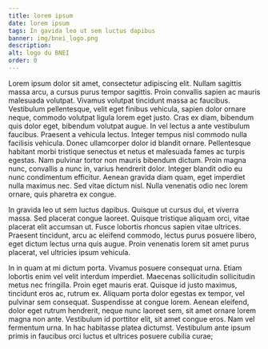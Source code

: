 ```yaml
---
title: lorem ipsum
date: lorem ipsum
tags: In gavida leo ut sem luctus dapibus
banner: img/bnei_logo.png
description:
alt: logo du BNEI
order: 0
---
```


Lorem ipsum dolor sit amet, consectetur adipiscing elit. Nullam sagittis massa arcu, a cursus purus tempor sagittis. Proin convallis sapien ac mauris malesuada volutpat. Vivamus volutpat tincidunt massa ac faucibus. Vestibulum pellentesque, velit eget finibus vehicula, sapien dolor ornare neque, commodo volutpat ligula lorem eget justo. Cras ex diam, bibendum quis dolor eget, bibendum volutpat augue. In vel lectus a ante vestibulum faucibus. Praesent a vehicula lectus. Integer tempus nisl commodo nulla facilisis vehicula. Donec ullamcorper dolor id blandit ornare. Pellentesque habitant morbi tristique senectus et netus et malesuada fames ac turpis egestas. Nam pulvinar tortor non mauris bibendum dictum. Proin magna nunc, convallis a nunc in, varius hendrerit dolor. Integer blandit odio eu nunc condimentum efficitur. Aenean gravida diam quam, eget imperdiet nulla maximus nec. Sed vitae dictum nisl. Nulla venenatis odio nec lorem ornare, quis pharetra ex congue.

<card>
  <card-image src="img/bnei_logo.png"></card-image >
</card>

In gravida leo ut sem luctus dapibus. Quisque ut cursus dui, et viverra massa. Sed placerat congue laoreet. Quisque tristique aliquam orci, vitae placerat elit accumsan ut. Fusce lobortis rhoncus sapien vitae ultrices. Praesent tincidunt, arcu ac eleifend commodo, lectus purus posuere libero, eget dictum lectus urna quis augue. Proin venenatis lorem sit amet purus placerat, vel ultricies ipsum vehicula.

In in quam at mi dictum porta. Vivamus posuere consequat urna. Etiam lobortis enim vel velit interdum imperdiet. Maecenas sollicitudin sollicitudin metus nec fringilla. Proin eget mauris erat. Quisque id justo maximus, tincidunt eros ac, rutrum ex. Aliquam porta dolor egestas ex tempor, vel pulvinar sem consequat. Suspendisse at congue lorem. Aenean eleifend, dolor eget rutrum hendrerit, neque nunc laoreet sem, sit amet ornare lorem magna non ante. Vestibulum id porttitor elit, sit amet congue eros. Nam vel fermentum urna. In hac habitasse platea dictumst. Vestibulum ante ipsum primis in faucibus orci luctus et ultrices posuere cubilia curae;
